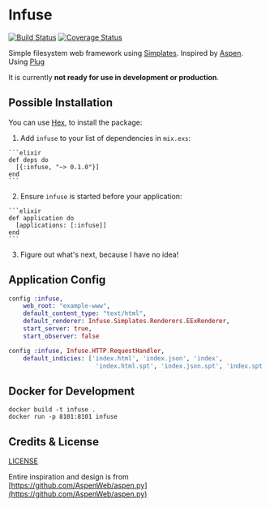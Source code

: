 # Infuse

[![Build Status](https://travis-ci.org/LawfulGood/infuse.svg?branch=master)](https://travis-ci.org/LawfulGood/infuse) [![Coverage Status](https://coveralls.io/repos/github/LawfulGood/infuse/badge.svg?branch=master)](https://coveralls.io/github/LawfulGood/infuse?branch=master)

Simple filesystem web framework using [Simplates](https://github.com/LawfulGood/infuse/wiki/Simplates). Inspired by [Aspen](https://github.com/AspenWeb/aspen.py). Using [Plug](https://github.com/elixir-lang/plug)

It is currently **not ready for use in development or production**.


## Possible Installation

You can use [Hex](https://hex.pm/packages/infuse), to install the package:

  1. Add `infuse` to your list of dependencies in `mix.exs`:

    ```elixir
    def deps do
      [{:infuse, "~> 0.1.0"}]
    end
    ```

  2. Ensure `infuse` is started before your application:

    ```elixir
    def application do
      [applications: [:infuse]]
    end
    ```

  3. Figure out what's next, because I have no idea!

## Application Config
```elixir
config :infuse,
    web_root: "example-www",
    default_content_type: "text/html",
    default_renderer: Infuse.Simplates.Renderers.EExRenderer,
    start_server: true,
    start_observer: false

config :infuse, Infuse.HTTP.RequestHandler,
    default_indicies: ['index.html', 'index.json', 'index',
                        'index.html.spt', 'index.json.spt', 'index.spt']
```

## Docker for Development

```
docker build -t infuse .
docker run -p 8101:8101 infuse
```


## Credits & License
[LICENSE](LICENSE.md)

Entire inspiration and design is from [https://github.com/AspenWeb/aspen.py](https://github.com/AspenWeb/aspen.py) 

